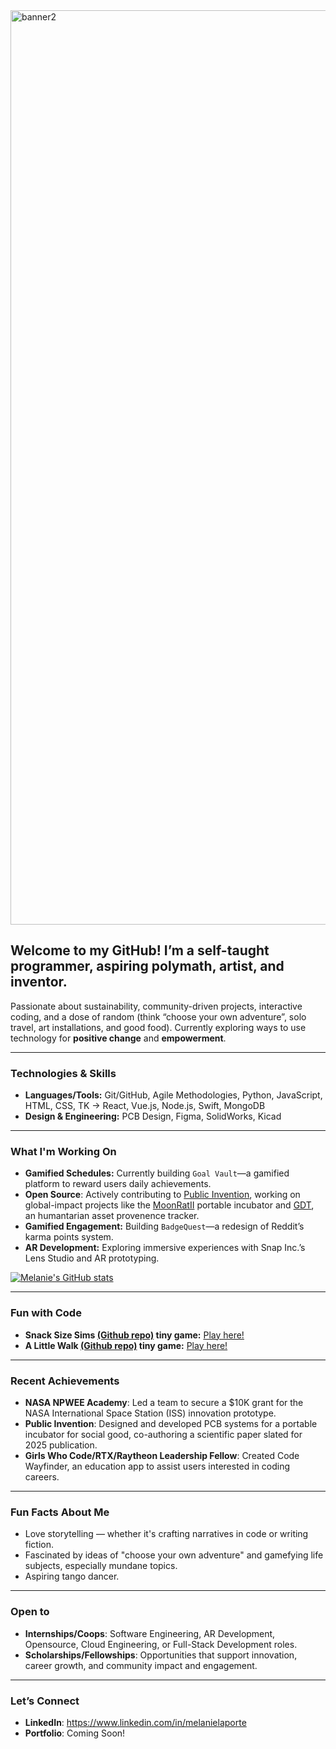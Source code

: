 <img width="1463" alt="banner2" src="https://github.com/user-attachments/assets/9047bda8-871f-4e04-946b-141c93481074">

## Welcome to my GitHub! I’m a self-taught programmer, aspiring polymath, artist, and inventor. 
Passionate about sustainability, community-driven projects, interactive coding, and a dose of random (think “choose your own adventure”, solo travel, art installations, and good food). Currently exploring ways to use technology for **positive change** and **empowerment**.

---

### Technologies & Skills  
- **Languages/Tools:** Git/GitHub, Agile Methodologies, Python, JavaScript, HTML, CSS, TK -> React, Vue.js, Node.js, Swift, MongoDB
- **Design & Engineering:** PCB Design, Figma, SolidWorks, Kicad
  
---

### What I'm Working On  
- **Gamified Schedules:** Currently building `Goal Vault`—a gamified platform to reward users daily achievements.
- **Open Source**: Actively contributing to [Public Invention](https://publicinvention.github.io/), working on global-impact projects like the [MoonRatII](https://github.com/melanielaporte/moonrat) portable incubator and [GDT](https://github.com/gosqasorg/asset-provenance-tracking), an humantarian asset provenence tracker.
- **Gamified Engagement:** Building `BadgeQuest`—a redesign of Reddit’s karma points system.  
- **AR Development:** Exploring immersive experiences with Snap Inc.’s Lens Studio and AR prototyping.

[![Melanie's GitHub stats](https://github-readme-stats.vercel.app/api?username=MelanieLaporte&include_all_commits=true&theme=aura)](https://github.com/anuraghazra/github-readme-stats)

---

### Fun with Code
- **Snack Size Sims [(Github repo)](https://github.com/melanielaporte/snackSizeSims) tiny game:** [Play here!](https://codepen.io/melanielaporte/pen/KwPpyey)
- **A Little Walk [(Github repo)](https://github.com/melanielaporte/aLittleWalk) tiny game:** [Play here!](https://codepen.io/melanielaporte/pen/OPLVOON)

---

### Recent Achievements  
- **NASA NPWEE Academy**: Led a team to secure a $10K grant for the NASA International Space Station (ISS) innovation prototype.  
- **Public Invention**: Designed and developed PCB systems for a portable incubator for social good, co-authoring a scientific paper slated for 2025 publication.  
- **Girls Who Code/RTX/Raytheon Leadership Fellow**: Created Code Wayfinder, an education app to assist users interested in coding careers. 

---

### Fun Facts About Me  
- Love storytelling — whether it's crafting narratives in code or writing fiction.  
- Fascinated by ideas of "choose your own adventure" and gamefying life subjects, especially mundane topics. 
- Aspiring tango dancer.

---

### Open to  
- **Internships/Coops**: Software Engineering, AR Development, Opensource, Cloud Engineering, or Full-Stack Development roles.  
- **Scholarships/Fellowships**: Opportunities that support innovation, career growth, and community impact and engagement.

---

### Let’s Connect  
- **LinkedIn**: https://www.linkedin.com/in/melanielaporte
- **Portfolio**: Coming Soon! 
